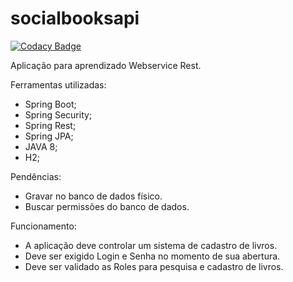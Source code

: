 # socialbooksapi

[![Codacy Badge](https://api.codacy.com/project/badge/Grade/2e3500325d40439abe11a7c6debd2c09)](https://www.codacy.com/app/joaofel/socialbooksapi?utm_source=github.com&amp;utm_medium=referral&amp;utm_content=joaofel/socialbooksapi&amp;utm_campaign=Badge_Grade)

Aplicação para aprendizado Webservice Rest.

Ferramentas utilizadas:

- Spring Boot;
- Spring Security;
- Spring Rest;
- Spring JPA;
- JAVA 8;
- H2;

Pendências:

- Gravar no banco de dados físico.
- Buscar permissões do banco de dados.

Funcionamento:

- A aplicação deve controlar um sistema de cadastro de livros.
- Deve ser exigido Login e Senha no momento de sua abertura.
- Deve ser validado as Roles para pesquisa e cadastro de livros.
